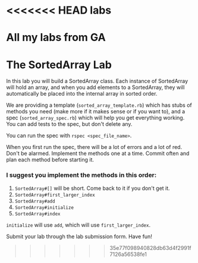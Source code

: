 <<<<<<< HEAD
labs
====

All my labs from GA
=======
# The SortedArray Lab

In this lab you will build a SortedArray class.  Each instance of SortedArray will hold an array, and when you add elements to a SortedArray, they will automatically be placed into the internal array in sorted order.

We are providing a template (`sorted_array_template.rb`) which has stubs of methods you need (make more if it makes sense or if you want to), and a spec (`sorted_array_spec.rb`) which will help you get everything working.  You can add tests to the spec, but don't delete any.

You can run the spec with `rspec <spec_file_name>`.

When you first run the spec, there will be a lot of errors and a lot of red.  Don't be alarmed.  Implement the methods one at a time.  Commit often and plan each method before starting it.

### I suggest you implement the methods in this order:
1. `SortedArray#[]` will be short.  Come back to it if you don't get it.
2. `SortedArray#first_larger_index`
3. `SortedArray#add`
4. `SortedArray#initialize`
5. `SortedArray#index`

`initialize` will use `add`, which will use `first_larger_index`.

Submit your lab through the lab submission form.  Have fun!	
>>>>>>> 35e77f098940828db63d4f2991f7126a56538fe1
